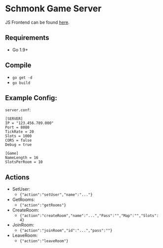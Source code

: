 # Schmonk Game Server

JS Frontend can be found [here](https://github.com/SchmonkIO/schmonk-client-js).

## Requirements

- Go 1.9+

## Compile

- `go get -d`
- `go build`

## Example Config:

`server.conf`:
```
[SERVER]
IP = "123.456.789.000"
Port = 8080
TickRate = 20
Slots = 1000
CORS = false
Debug = true

[Game]
NameLength = 16
SlotsPerRoom = 10
```

## Actions

- SetUser: 
    - `{"action":"setUser","name":"..."}`
- GetRooms:
    - `{"action":"getRooms"}`
- CreateRoom:
    - `{"action":"createRoom","name":"...","Pass":"","Map":"","Slots":4}`
- JoinRoom:
    - `{"action":"joinRoom","id":"...","pass":""}`
- LeaveRoom:
    - `{"action":"leaveRoom"}`